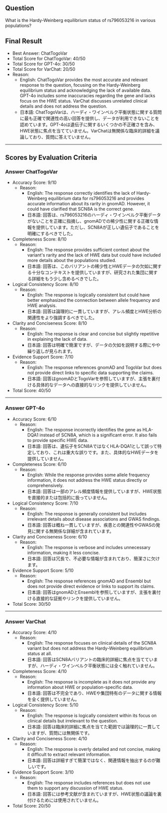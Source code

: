 ## Question

What is the Hardy-Weinberg equilibrium status of rs796053216 in various populations?

## Final Result

- Best Answer: ChatTogoVar
- Total Score for ChatTogoVar: 40/50
- Total Score for GPT-4o: 30/50
- Total Score for VarChat: 20/50
- Reason:
  - English: ChatTogoVar provides the most accurate and relevant response to the question, focusing on the Hardy-Weinberg equilibrium status and acknowledging the lack of available data. GPT-4o includes some inaccuracies regarding the gene and lacks focus on the HWE status. VarChat discusses unrelated clinical details and does not address the question.
  - 日本語: ChatTogoVarは、ハーディ・ワインベルク平衡状態に関する質問に最も正確で関連性の高い回答を提供し、データが利用できないことを認めています。GPT-4oは遺伝子に関するいくつかの不正確さを含み、HWE状態に焦点を当てていません。VarChatは無関係な臨床的詳細を議論しており、質問に答えていません。

---

## Scores by Evaluation Criteria

### Answer ChatTogoVar
- Accuracy Score: 9/10
  - Reason: 
    - English: The response correctly identifies the lack of Hardy-Weinberg equilibrium data for rs796053216 and provides accurate information about its rarity in gnomAD. However, it could have clarified that SCN8A is the correct gene.
    - 日本語: 回答は、rs796053216のハーディ・ワインベルク平衡データがないことを正確に指摘し、gnomADでの稀少性に関する正確な情報を提供しています。ただし、SCN8Aが正しい遺伝子であることを明確にするべきでした。
- Completeness Score: 8/10
  - Reason: 
    - English: The response provides sufficient context about the variant's rarity and the lack of HWE data but could have included more details about the populations studied.
    - 日本語: 回答は、このバリアントの稀少性とHWEデータの欠如に関する十分なコンテキストを提供していますが、研究された集団に関する詳細をもう少し含めるべきでした。
- Logical Consistency Score: 8/10
  - Reason: 
    - English: The response is logically consistent but could have better emphasized the connection between allele frequency and HWE analysis.
    - 日本語: 回答は論理的に一貫していますが、アレル頻度とHWE分析の関連性をより強調するべきでした。
- Clarity and Conciseness Score: 8/10
  - Reason: 
    - English: The response is clear and concise but slightly repetitive in explaining the lack of data.
    - 日本語: 回答は明確で簡潔ですが、データの欠如を説明する際にやや繰り返しが見られます。
- Evidence Support Score: 7/10
  - Reason: 
    - English: The response references gnomAD and TogoVar but does not provide direct links to specific data supporting the claims.
    - 日本語: 回答はgnomADとTogoVarを参照していますが、主張を裏付ける具体的なデータへの直接的なリンクを提供していません。
- Total Score: 40/50

---

### Answer GPT-4o
- Accuracy Score: 6/10
  - Reason: 
    - English: The response incorrectly identifies the gene as HLA-DQA1 instead of SCN8A, which is a significant error. It also fails to provide specific HWE data.
    - 日本語: 回答は、遺伝子をSCN8AではなくHLA-DQA1として誤って特定しており、これは重大な誤りです。また、具体的なHWEデータを提供していません。
- Completeness Score: 6/10
  - Reason: 
    - English: While the response provides some allele frequency information, it does not address the HWE status directly or comprehensively.
    - 日本語: 回答は一部のアレル頻度情報を提供していますが、HWE状態を直接的または包括的に扱っていません。
- Logical Consistency Score: 7/10
  - Reason: 
    - English: The response is generally consistent but includes irrelevant details about disease associations and GWAS findings.
    - 日本語: 回答は概ね一貫していますが、疾患との関連性やGWASの発見に関する無関係な詳細が含まれています。
- Clarity and Conciseness Score: 6/10
  - Reason: 
    - English: The response is verbose and includes unnecessary information, making it less concise.
    - 日本語: 回答は冗長で、不必要な情報が含まれており、簡潔さに欠けます。
- Evidence Support Score: 5/10
  - Reason: 
    - English: The response references gnomAD and Ensembl but does not provide direct evidence or links to support its claims.
    - 日本語: 回答はgnomADとEnsemblを参照していますが、主張を裏付ける直接的な証拠やリンクを提供していません。
- Total Score: 30/50

---

### Answer VarChat
- Accuracy Score: 4/10
  - Reason: 
    - English: The response focuses on clinical details of the SCN8A variant but does not address the Hardy-Weinberg equilibrium status at all.
    - 日本語: 回答はSCN8Aバリアントの臨床的詳細に焦点を当てていますが、ハーディ・ワインベルク平衡状態には全く触れていません。
- Completeness Score: 4/10
  - Reason: 
    - English: The response is incomplete as it does not provide any information about HWE or population-specific data.
    - 日本語: 回答は不完全であり、HWEや集団特有のデータに関する情報を全く提供していません。
- Logical Consistency Score: 5/10
  - Reason: 
    - English: The response is logically consistent within its focus on clinical details but irrelevant to the question.
    - 日本語: 回答は臨床的詳細に焦点を当てた範囲では論理的に一貫していますが、質問には無関係です。
- Clarity and Conciseness Score: 4/10
  - Reason: 
    - English: The response is overly detailed and not concise, making it difficult to extract relevant information.
    - 日本語: 回答は詳細すぎて簡潔ではなく、関連情報を抽出するのが難しいです。
- Evidence Support Score: 3/10
  - Reason: 
    - English: The response includes references but does not use them to support any discussion of HWE status.
    - 日本語: 回答には参考文献が含まれていますが、HWE状態の議論を裏付けるためには使用されていません。
- Total Score: 20/50